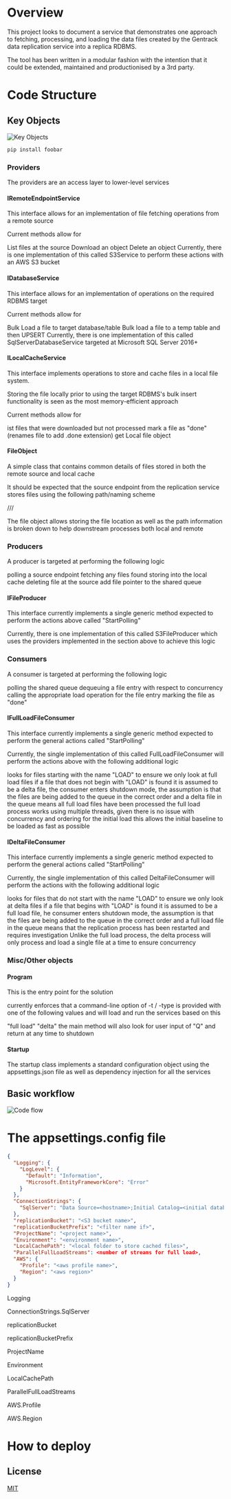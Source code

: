 # Overview

This project looks to document a service that demonstrates one approach to fetching, processing, and loading the data files created by the Gentrack data replication service into a replica RDBMS.

The tool has been written in a modular fashion with the intention that it could be extended, maintained and productionised by a 3rd party.

# Code Structure

## Key Objects
![Key Objects](/doco/images/codeobjects.svg)


```bash
pip install foobar
```

### Providers
The providers are an access layer to lower-level services

#### IRemoteEndpointService
This interface allows for an implementation of file fetching operations from a remote source

Current methods allow for

List files at the source
Download an object
Delete an object
Currently, there is one implementation of this called S3Service to perform these actions with an AWS S3 bucket

#### IDatabaseService
This interface allows for an implementation of operations on the required RDBMS target

Current methods allow for

Bulk Load a file to target database/table
Bulk load a file to a temp table and then UPSERT
Currently, there is one implementation of this called SqlServerDatabaseService targeted at Microsoft SQL Server 2016+

#### ILocalCacheService
This interface implements operations to store and cache files in a local file system. 

Storing the file locally prior to using the target RDBMS's bulk insert functionality is seen as the most memory-efficient approach

Current methods allow for

ist files that were downloaded but not processed
mark a file as "done" (renames file to add .done extension)
get Local file object

#### FileObject
A simple class that contains common details of files stored in both the remote source and local cache

It should be expected that the source endpoint from the replication service stores files using the following path/naming scheme

/<database name>/<table name>/<file name>

The file object allows storing the file location as well as the path information is broken down to help downstream processes both local and remote

### Producers
A producer is targeted at performing the following logic

polling a source endpoint
fetching any files found
storing into the local cache
deleting file at the source
add file pointer to the shared queue

#### IFileProducer
This interface currently implements a single generic method expected to perform the actions above called "StartPolling"

Currently, there is one implementation of this called S3FileProducer which uses the providers implemented in the section above to achieve this logic


### Consumers
A consumer is targeted at performing the following logic

polling the shared queue
dequeuing a file entry with respect to concurrency
calling the appropriate load operation for the file entry
marking the file as "done"

#### IFullLoadFileConsumer
This interface currently implements a single generic method expected to perform the general actions called "StartPolling"

Currently, the single implementation of this called FullLoadFileConsumer will perform the actions above with the following additional logic

looks for files starting with the name "LOAD" to ensure we only look at full load files
if a file that does not begin with "LOAD" is found it is assumed to be a delta file, the consumer enters shutdown mode, the assumption is that the files are being added to the queue in the correct order and a delta file in the queue means all full load files have been processed
the full load process works using multiple threads, given there is no issue with concurrency and ordering for the initial load this allows the initial baseline to be loaded as fast as possible

#### IDeltaFileConsumer
This interface currently implements a single generic method expected to perform the general actions called "StartPolling"

Currently, the single implementation of this called DeltaFileConsumer will perform the actions with the following additional logic

looks for files that do not start with the name "LOAD" to ensure we only look at delta files
if a file that begins with "LOAD" is found it is assumed to be a full load file, he consumer enters shutdown mode, the assumption is that the files are being added to the queue in the correct order and a full load file in the queue means that the replication process has been restarted and requires investigation
Unlike the full load process, the delta process will only process and load a single file at a time to ensure concurrency

### Misc/Other objects
#### Program
This is the entry point for the solution

currently enforces that a command-line option of -t / -type is provided with one of the following values and will load and run the services based on this

"full load"
"delta"
the main method will also look for user input of "Q" and return at any time to shutdown

#### Startup
The startup class implements a standard configuration object using the appsettings.json file as well as dependency injection for all the services

## Basic workflow
![Code flow](/doco/images/codeflow.svg)

# The appsettings.config file

```JSON
{
  "Logging": {
    "LogLevel": {
      "Default": "Information",
      "Microsoft.EntityFrameworkCore": "Error"
    }
  },
  "ConnectionStrings": {
    "SqlServer": "Data Source=<hostname>;Initial Catalog=<initial database name>;User ID=<user>;Password=<password>"
  },
  "replicationBucket": "<S3 bucket name>",
  "replicationBucketPrefix": "<filter name if>",
  "ProjectName": "<project name>",
  "Environment": "<environment name>",
  "LocalCachePath": "<local folder to store cached files>",
  "ParallelFullLoadStreams": <number of streams for full load>,
  "AWS": {
    "Profile": "<aws profile name>",
    "Region": "<aws region>"
  }
}
```
Logging

ConnectionStrings.SqlServer

replicationBucket

replicationBucketPrefix

ProjectName

Environment

LocalCachePath

ParallelFullLoadStreams

AWS.Profile

AWS.Region

# How to deploy


## License
[MIT](https://choosealicense.com/licenses/mit/)